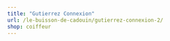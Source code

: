 ```yaml
---
title: "Gutierrez Connexion"
url: /le-buisson-de-cadouin/gutierrez-connexion-2/
shop: coiffeur
---
```

